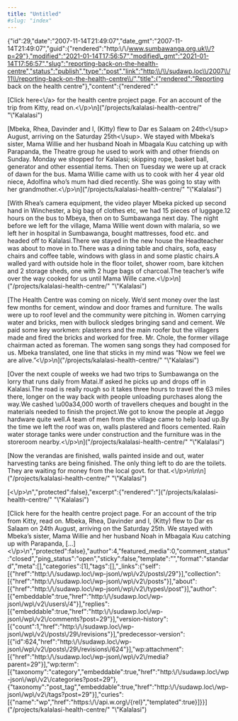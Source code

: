 ```yaml
---
title: "Untitled"
#slug: "index"
---
```


{"id":29,"date":"2007-11-14T21:49:07","date\_gmt":"2007-11-14T21:49:07","guid":{"rendered":"http:\\/\\/www.sumbawanga.org.uk\\/?p=29"},"modified":"2021-01-14T17:56:57","modified\_gmt":"2021-01-14T17:56:57","slug":"reporting-back-on-the-health-centre","status":"publish","type":"post","link":"http:\\/\\/sudawp.loc\\/2007\\/11\\/reporting-back-on-the-health-centre\\/","title":{"rendered":"Reporting back on the health centre"},"content":{"rendered":"

[Click here<\\/a> for the health centre project page. For an account of the trip from Kitty, read on.<\\/p>\\n](\"\/projects\/kalalasi-health-centre\/\" "\\"Kalalasi")

[Mbeka, Rhea, Davinder and I, (Kitty) flew to Dar es Salaam on 24th<\\/sup> August, arriving on the Saturday 25th<\\/sup>. We stayed with Mbeka’s sister, Mama Willie and her husband Noah in Mbagala Kuu catching up with Parapanda, the Theatre group he used to work with and other friends on Sunday. Monday we shopped for Kalalasi; skipping rope, basket ball, generator and other essential items. Then on Tuesday we were up at crack of dawn for the bus. Mama Willie came with us to cook with her 4 year old niece, Adolfina who’s mum had died recently. She was going to stay with her grandmother.<\\/p>\\n](\"\/projects\/kalalasi-health-centre\/\" "\\"Kalalasi")

[With Rhea’s camera equipment, the video player Mbeka picked up second hand in Winchester, a big bag of clothes etc, we had 15 pieces of luggage.12 hours on the bus to Mbeya, then on to Sumbawanga next day. The night before we left for the village, Mama Willie went down with malaria, so we left her in hospital in Sumbawanga, bought mattresses, food etc. and headed off to Kalalasi.There we stayed in the new house the Headteacher was about to move in to.There was a dining table and chairs, sofa, easy chairs and coffee table, windows with glass in and some plastic chairs.A walled yard with outside hole in the floor toilet, shower room, bare kitchen and 2 storage sheds, one with 2 huge bags of charcoal.The teacher’s wife over the way cooked for us until Mama Wille came.<\\/p>\\n](\"\/projects\/kalalasi-health-centre\/\" "\\"Kalalasi")

[The Health Centre was coming on nicely. We’d sent money over the last few months for cement, window and door frames and furniture. The walls were up to roof level and the community were pitching in. Women carrying water and bricks, men with bullock sledges bringing sand and cement. We paid some key workmen: plasterers and the main roofer but the villagers made and fired the bricks and worked for free. Mr. Chole, the former village chairman acted as foreman. The women sang songs they had composed for us. Mbeka translated, one line that sticks in my mind was “Now we feel we are alive.”<\\/p>\\n](\"\/projects\/kalalasi-health-centre\/\" "\\"Kalalasi")

[Over the next couple of weeks we had two trips to Sumbawanga on the lorry that runs daily from Matai.If asked he picks up and drops off in Kalalasi.The road is really rough so it takes three hours to travel the 63 miles there, longer on the way back with people unloading purchases along the way.We cashed \\u00a34,000 worth of travellers cheques and bought in the materials needed to finish the project.We got to know the people at Jeggo hardware quite well.A team of men from the village came to help load up.By the time we left the roof was on, walls plastered and floors cemented. Rain water storage tanks were under construction and the furniture was in the storeroom nearby.<\\/p>\\n](\"\/projects\/kalalasi-health-centre\/\" "\\"Kalalasi")

[Now the verandas are finished, walls painted inside and out, water harvesting tanks are being finished. The only thing left to do are the toilets. They are waiting for money from the local govt. for that.<\\/p>\\n\\n\\n](\"\/projects\/kalalasi-health-centre\/\" "\\"Kalalasi")

[<\\/p>\\n","protected":false},"excerpt":{"rendered":"](\"\/projects\/kalalasi-health-centre\/\" "\\"Kalalasi")

[Click here for the health centre project page. For an account of the trip from Kitty, read on. Mbeka, Rhea, Davinder and I, (Kitty) flew to Dar es Salaam on 24th August, arriving on the Saturday 25th. We stayed with Mbeka’s sister, Mama Willie and her husband Noah in Mbagala Kuu catching up with Parapanda, \[…\]<\\/p>\\n","protected":false},"author":4,"featured\_media":0,"comment\_status":"closed","ping\_status":"open","sticky":false,"template":"","format":"standard","meta":\[\],"categories":\[1\],"tags":\[\],"\_links":{"self":\[{"href":"http:\\/\\/sudawp.loc\\/wp-json\\/wp\\/v2\\/posts\\/29"}\],"collection":\[{"href":"http:\\/\\/sudawp.loc\\/wp-json\\/wp\\/v2\\/posts"}\],"about":\[{"href":"http:\\/\\/sudawp.loc\\/wp-json\\/wp\\/v2\\/types\\/post"}\],"author":\[{"embeddable":true,"href":"http:\\/\\/sudawp.loc\\/wp-json\\/wp\\/v2\\/users\\/4"}\],"replies":\[{"embeddable":true,"href":"http:\\/\\/sudawp.loc\\/wp-json\\/wp\\/v2\\/comments?post=29"}\],"version-history":\[{"count":1,"href":"http:\\/\\/sudawp.loc\\/wp-json\\/wp\\/v2\\/posts\\/29\\/revisions"}\],"predecessor-version":\[{"id":624,"href":"http:\\/\\/sudawp.loc\\/wp-json\\/wp\\/v2\\/posts\\/29\\/revisions\\/624"}\],"wp:attachment":\[{"href":"http:\\/\\/sudawp.loc\\/wp-json\\/wp\\/v2\\/media?parent=29"}\],"wp:term":\[{"taxonomy":"category","embeddable":true,"href":"http:\\/\\/sudawp.loc\\/wp-json\\/wp\\/v2\\/categories?post=29"},{"taxonomy":"post\_tag","embeddable":true,"href":"http:\\/\\/sudawp.loc\\/wp-json\\/wp\\/v2\\/tags?post=29"}\],"curies":\[{"name":"wp","href":"https:\\/\\/api.w.org\\/{rel}","templated":true}\]}}](\"\/projects\/kalalasi-health-centre\/\" "\\"Kalalasi")